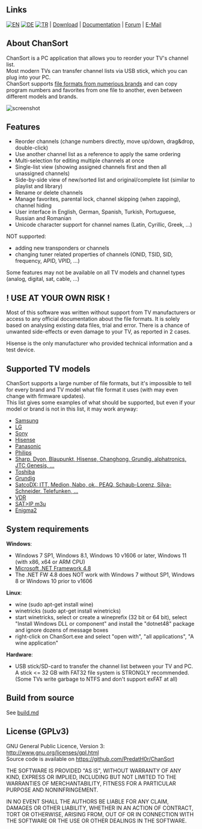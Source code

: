 Links
-----
[![EN](https://chansort.com/img/flag_en.png)](https://github.com/PredatH0r/ChanSort/blob/master/readme.md)
[![DE](https://chansort.com/img/flag_de.png)](https://github.com/PredatH0r/ChanSort/blob/master/readme_de.md)
[![TR](https://chansort.com/img/flag_tr.png)](https://github.com/PredatH0r/ChanSort/blob/master/readme_tr-TR.md) |
[Download](https://github.com/PredatH0r/ChanSort/releases) | 
[Documentation](https://github.com/PredatH0r/ChanSort/wiki) |
[Forum](https://github.com/PredatH0r/ChanSort/issues) | 
[E-Mail](mailto:horst@beham.biz)

About ChanSort
--------------
ChanSort is a PC application that allows you to reorder your TV's channel list.  
Most modern TVs can transfer channel lists via USB stick, which you can plug into your PC.  
ChanSort supports [file formats from numerious brands](#supported-tv-models) and can copy program numbers and
favorites from one file to another, even between different models and brands.

![screenshot](http://beham.biz/chansort/ChanSort-en.png)

Features
--------
- Reorder channels (change numbers directly, move up/down, drag&drop, double-click)
- Use another channel list as a reference to apply the same ordering
- Multi-selection for editing multiple channels at once
- Single-list view (showing assigned channels first and then all unassigned channels)
- Side-by-side view of new/sorted list and original/complete list (similar to playlist and library)
- Rename or delete channels
- Manage favorites, parental lock, channel skipping (when zapping), channel hiding
- User interface in English, German, Spanish, Turkish, Portuguese, Russian and Romanian
- Unicode character support for channel names (Latin, Cyrillic, Greek, ...)

NOT supported:
- adding new transponders or channels
- changing tuner related properties of channels (ONID, TSID, SID, frequency, APID, VPID, ...)

Some features may not be available on all TV models and channel types (analog, digital, sat, cable, ...)

! USE AT YOUR OWN RISK !
------------------------
Most of this software was written without support from TV manufacturers or access to any official 
documentation about the file formats. It is solely based on analysing existing data files, trial and error.
There is a chance of unwanted side-effects or even damage to your TV, as reported in 2 cases.

Hisense is the only manufacturer who provided technical information and a test device.

Supported TV models 
-------------------
ChanSort supports a large number of file formats, but it's impossible to tell for every brand and TV model 
what file format it uses (with may even change with firmware updates).  
This list gives some examples of what should be supported, but even if your model or brand is not in this list, 
it may work anyway:
- [Samsung](source/fileformats.md#samsung)
- [LG](source/fileformats.md#lg)
- [Sony](source/fileformats.md#sony)
- [Hisense](source/fileformats.md#hisense)
- [Panasonic](source/fileformats.md#panasonic)
- [Philips](source/fileformats.md#philips)
- [Sharp, Dyon, Blaupunkt, Hisense, Changhong, Grundig, alphatronics, JTC Genesis, ...](source/fileformats.md#sharp)
- [Toshiba](source/fileformats.md#toshiba)
- [Grundig](source/fileformats.md#grundig)
- [SatcoDX: ITT, Medion, Nabo, ok., PEAQ, Schaub-Lorenz, Silva-Schneider, Telefunken, ...](source/fileformats.md#satcodx)
- [VDR](source/fileformats.md#vdr)
- [SAT>IP m3u](source/fileformats.md#m3u)
- [Enigma2](source/fileformats.md#enigma2)

System requirements
-------------------
**Windows**:  
- Windows 7 SP1, Windows 8.1, Windows 10 v1606 or later, Windows 11 (with x86, x64 or ARM CPU)
- [Microsoft .NET Framework 4.8](https://dotnet.microsoft.com/download/dotnet-framework)
- The .NET FW 4.8 does NOT work with Windows 7 without SP1, Windows 8 or Windows 10 prior to v1606

**Linux**:  
- wine (sudo apt-get install wine)
- winetricks (sudo apt-get install winetricks)
- start winetricks, select or create a wineprefix (32 bit or 64 bit), select
  "Install Windows DLL or component" and install the "dotnet48" package and ignore dozens of message boxes
- right-click on ChanSort.exe and select "open with", "all applications", "A wine application"

**Hardware**:
- USB stick/SD-card to transfer the channel list between your TV and PC. A stick <= 32 GB with FAT32 file system 
is STRONGLY recommended. (Some TVs write garbage to NTFS and don't support exFAT at all)

Build from source
-----------------
See [build.md](source/build.md)

License (GPLv3)
---------------
GNU General Public Licence, Version 3: http://www.gnu.org/licenses/gpl.html  
Source code is available on https://github.com/PredatH0r/ChanSort

THE SOFTWARE IS PROVIDED "AS IS", WITHOUT WARRANTY OF ANY KIND,
EXPRESS OR IMPLIED, INCLUDING BUT NOT LIMITED TO THE WARRANTIES OF
MERCHANTABILITY, FITNESS FOR A PARTICULAR PURPOSE AND NONINFRINGEMENT.

IN NO EVENT SHALL THE AUTHORS BE LIABLE FOR ANY CLAIM, DAMAGES OR
OTHER LIABILITY, WHETHER IN AN ACTION OF CONTRACT, TORT OR OTHERWISE,
ARISING FROM, OUT OF OR IN CONNECTION WITH THE SOFTWARE OR THE USE OR
OTHER DEALINGS IN THE SOFTWARE.
